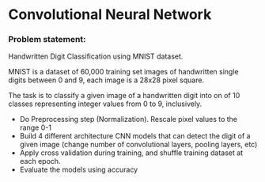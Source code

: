 # Convolutional Neural Network
### Problem statement:

Handwritten Digit Classification using MNIST dataset.

MNIST is a dataset of 60,000 training set images of handwritten single digits between 0 and 9,
each image is a 28x28 pixel square.


The task is to classify a given image of a handwritten digit into on of 10 classes representing 
integer values from 0 to 9, inclusively.


- Do Preprocessing step (Normalization). Rescale pixel values to the range 0-1
- Build 4 different architecture CNN models that can detect the digit of a given image 
 (change number of convolutional layers, pooling layers, etc)
- Apply cross validation during training, and shuffle training dataset at each epoch.
- Evaluate the models using accuracy
